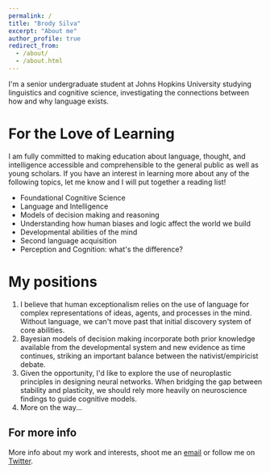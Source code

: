 ```yaml
---
permalink: /
title: "Brody Silva"
excerpt: "About me"
author_profile: true
redirect_from: 
  - /about/
  - /about.html
---
```


I'm a senior undergraduate student at Johns Hopkins University studying linguistics and cognitive science, investigating the connections between how and why language exists.

For the Love of Learning
======
I am fully committed to making education about language, thought, and intelligence accessible and comprehensible to the general public as well as young scholars. If you have an interest in learning more about any of the following topics, let me know and I will put together a reading list!
* Foundational Cognitive Science
* Language and Intelligence
* Models of decision making and reasoning
* Understanding how human biases and logic affect the world we build
* Developmental abilities of the mind
* Second language acquisition
* Perception and Cognition: what's the difference?

My positions
======
1. I believe that human exceptionalism relies on the use of language for complex representations of ideas, agents, and processes in the mind. Without language, we can't move past that initial discovery system of core abilities.
1. Bayesian models of decision making incorporate both prior knowledge available from the developmental system and new evidence as time continues, striking an important balance between the nativist/empiricist debate.
1. Given the opportunity, I'd like to explore the use of neuroplastic principles in designing neural networks. When bridging the gap between stability and plasticity, we should rely more heavily on neuroscience findings to guide cognitive models.
2. More on the way...

For more info
------
More info about my work and interests, shoot me an [email](mailto:brodyrms@gmail.com) or follow me on [Twitter](https://twitter.com/mrminipuff).
